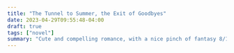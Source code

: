 ```yaml
---
title: "The Tunnel to Summer, the Exit of Goodbyes"
date: 2023-04-29T09:55:48-04:00
draft: true
tags: ["novel"]
summary: "Cute and compelling romance, with a nice pinch of fantasy 8/10"
---
```



